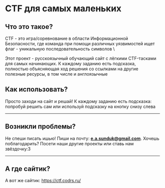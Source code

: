 # CTF для самых маленьких #

## Что это такое? ##
CTF - это игра/соревнование в области Информационной Безопасности, где команда
при помощи различных уязвимостей ищет флаг - уникальную последовательность
символов \

Этот проект - русскоязычный обучающий сайт с лёгкими CTF-тасками для самых
начинающих. К каждoму заданию есть подсказка, полностью объясняющая ход решения
со ссылками на другие полезные ресурсы, в том числе и англоязычные

## Как использовать? ##
Просто заходи на сайт и решай! К каждому заданию есть подсказка: попробуй
решить сам или используй подсказку на кнопку снизу слева

----------

## Возникли проблемы? ##
Не спeши писать ишью! Пиши на почту: **e.a.sunduk@gmail.com**. Хочешь
поблагодарить? Посети наши другие проекты или ставь нам звёздочку:3

---------

## А где сайтик? ##
А вот же сайтик:
https://ctf.codrs.ru/
